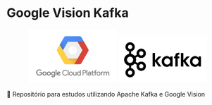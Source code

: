 # Google Vision Kafka
<p align="center">
  <img src="google-logo.png" width="200" alt="Google">
  <img src="kafka-logo.png" width="200" alt="Kafka">
</p>

:page_with_curl: Repositório para estudos utilizando Apache Kafka e Google Vision
